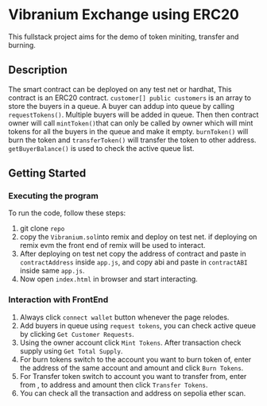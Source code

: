 # Vibranium Exchange using ERC20

This fullstack project aims for the demo of token miniting, transfer and burning.

## Description
The smart contract can be deployed on any test net or hardhat, This contract is an ERC20 contract. ```customer[] public customers``` is an array to store the buyers in a queue. A buyer can addup into queue by calling ```requestTokens()```. Multiple buyers will be added in queue. Then then contract owner will call ```mintToken()```that can only be called by owner which will mint tokens for all the buyers in the queue and make it empty. ```burnToken()``` will burn the token and ```transferToken()``` will transfer the token to other address.
```getBuyerBalance()``` is used to check the active queue list.

## Getting Started
### Executing the program
To run the code, follow these steps:
1) git clone ```repo```
2) copy the ```Vibranium.sol```into remix and deploy on test net.
if deploying on remix evm the front end of remix will be used to interact.
3) After deploying on test net copy the address of contract and paste in ```contractAddress``` inside ```app.js```, and copy abi and paste in ```contractABI``` inside same ```app.js```.
4) Now open ```index.html``` in browser and start interacting.

### Interaction with FrontEnd
1) Always click ```connect wallet``` button whenever the page relodes.
2) Add buyers in queue using ```request tokens```, you can check active queue by clicking ```Get Customer Requests```.
3) Using the owner account click ```Mint Tokens```. After transaction check supply using ```Get Total Supply```.
4) For burn tokens switch to the account you want to burn token of, enter the address of the same account and amount and click ```Burn Tokens```.
5) For Transfer token switch to account you want to transfer from, enter from , to address and amount then click ```Transfer Tokens```.
6) You can check all the transaction and address on sepolia ether scan.
